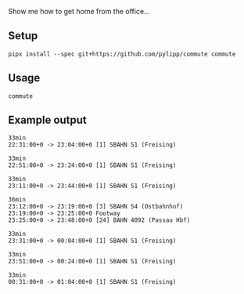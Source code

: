 Show me how to get home from the office...

## Setup

    pipx install --spec git+https://github.com/pylipp/commute commute

## Usage

    commute

## Example output

    33min
    22:31:00+0 -> 23:04:00+0 [1] SBAHN S1 (Freising)

    33min
    22:51:00+0 -> 23:24:00+0 [1] SBAHN S1 (Freising)

    33min
    23:11:00+0 -> 23:44:00+0 [1] SBAHN S1 (Freising)

    36min
    23:12:00+0 -> 23:19:00+0 [3] SBAHN S4 (Ostbahnhof)
    23:19:00+0 -> 23:25:00+0 Footway
    23:25:00+0 -> 23:48:00+0 [24] BAHN 4092 (Passau Hbf)

    33min
    23:31:00+0 -> 00:04:00+0 [1] SBAHN S1 (Freising)

    33min
    23:51:00+0 -> 00:24:00+0 [1] SBAHN S1 (Freising)

    33min
    00:31:00+0 -> 01:04:00+0 [1] SBAHN S1 (Freising)

